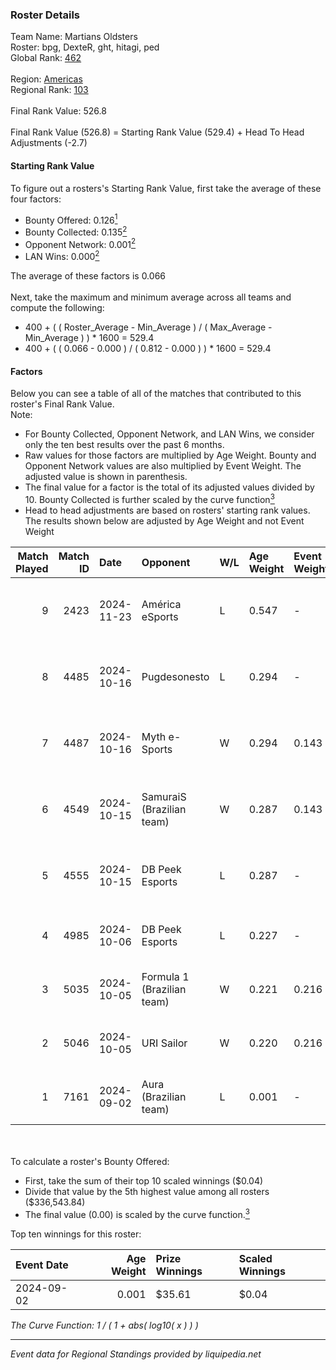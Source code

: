 ### Roster Details<br />
Team Name: Martians Oldsters<br />
Roster: bpg, DexteR, ght, hitagi, ped<br />
Global Rank: [462](../../standings_global_2025_03_01.md)<br />
<br />
Region: [Americas]( ../../standings_americas_2025_03_01.md)<br />
Regional Rank: [103]( ../../standings_americas_2025_03_01.md)<br />
<br />
Final Rank Value:  526.8<br />
<br />
Final Rank Value (526.8) = Starting Rank Value (529.4) + Head To Head Adjustments (-2.7)<br />

#### Starting Rank Value<br />
To figure out a rosters's Starting Rank Value, first take the average of these four factors:<br />
- Bounty Offered: 0.126[<sup>1</sup>](#table2)
- Bounty Collected: 0.135[<sup>2</sup>](#table1)
- Opponent Network: 0.001[<sup>2</sup>](#table1)
- LAN Wins: 0.000[<sup>2</sup>](#table1)

The average of these factors is 0.066<br />
<br />
Next, take the maximum and minimum average across all teams and compute the following:<br />
- 400 + ( ( Roster_Average - Min_Average ) / ( Max_Average - Min_Average ) ) * 1600 = 529.4
- 400 + ( ( 0.066 - 0.000 ) / ( 0.812 - 0.000 ) ) * 1600 = 529.4


#### Factors<br />
Below you can see a table of all of the matches that contributed to this roster's Final Rank Value.<br />
Note:<br />

- For Bounty Collected, Opponent Network, and LAN Wins, we consider only the ten best results over the past 6 months.
- Raw values for those factors are multiplied by Age Weight. Bounty and Opponent Network values are also multiplied by Event Weight. The adjusted value is shown in parenthesis.
- The final value for a factor is the total of its adjusted values divided by 10. Bounty Collected is further scaled by the curve function[<sup>3</sup>](#curveFunction)
- Head to head adjustments are based on rosters' starting rank values. The results shown below are adjusted by Age Weight and not Event Weight
<span id="table1"></span><br />


| Match Played | Match ID | Date       | Opponent                   | W/L | Age Weight | Event Weight | Bounty Collected | Opponent Network | LAN Wins  | H2H Adj. | Roster                          |
| -: | -: | :- | :- | :- | :- | :- | :- | :- | :- | -: | :- |
|            9 |     2423 | 2024-11-23 | América eSports            | L   | 0.547      | -            | -                | -                | -         |    -7.79 | bpg, DexteR, ght, hitagi, ped   |
|            8 |     4485 | 2024-10-16 | Pugdesonesto               | L   | 0.294      | -            | -                | -                | -         |    -3.41 | bpg, DexteR, ght, hitagi, ped   |
|            7 |     4487 | 2024-10-16 | Myth e-Sports              | W   | 0.294      | 0.143        | 0.000 (0.000)    | 0.088 (0.004)    | 0 (0.000) |     5.50 | bpg, DexteR, ght, hitagi, ped   |
|            6 |     4549 | 2024-10-15 | SamuraiS (Brazilian team)  | W   | 0.287      | 0.143        | 0.000 (0.000)    | 0.150 (0.006)    | 0 (0.000) |     4.14 | bpg, DexteR, ght, hitagi, ped   |
|            5 |     4555 | 2024-10-15 | DB Peek Esports            | L   | 0.287      | -            | -                | -                | -         |    -3.45 | bpg, DexteR, ght, hitagi, ped   |
|            4 |     4985 | 2024-10-06 | DB Peek Esports            | L   | 0.227      | -            | -                | -                | -         |    -2.76 | bpg, DexteR, gaard, ght, ped    |
|            3 |     5035 | 2024-10-05 | Formula 1 (Brazilian team) | W   | 0.221      | 0.216        | 0.000 (0.000)    | 0.011 (0.001)    | 0 (0.000) |     2.27 | bpg, DexteR, gaard, ght, ped    |
|            2 |     5046 | 2024-10-05 | URI Sailor                 | W   | 0.220      | 0.216        | 0.000 (0.000)    | 0.060 (0.003)    | 0 (0.000) |     2.86 | bpg, DexteR, gaard, ght, ped    |
|            1 |     7161 | 2024-09-02 | Aura (Brazilian team)      | L   | 0.001      | -            | -                | -                | -         |    -0.02 | Demonos, DexteR, ght, ped, tsug |

<br />
<span id="table2"></span><br />
To calculate a roster's Bounty Offered:<br />

- First, take the sum of their top 10 scaled winnings ($0.04)
- Divide that value by the 5th highest value among all rosters ($336,543.84)
- The final value (0.00) is scaled by the curve function.[<sup>3</sup>](#curveFunction)

Top ten winnings for this roster:<br />

| Event Date | Age Weight | Prize Winnings | Scaled Winnings |
| :- | -: | :- | :- |
| 2024-09-02 |      0.001 | $35.61         | $0.04           |


<span id="curveFunction"></span>_The Curve Function: 1 / ( 1 + abs( log10( x ) ) )_<br />

---
_Event data for Regional Standings provided by liquipedia.net_<br />
